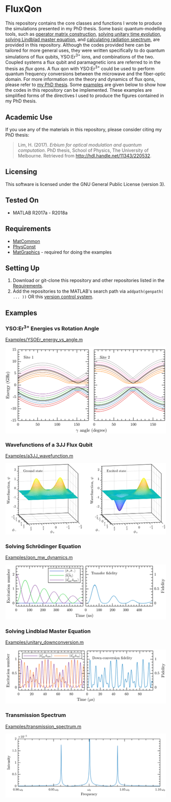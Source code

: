# FluxQon
This repository contains the core classes and functions I wrote to produce the simulations presented in my PhD thesis. Some basic quantum-modelling tools, such as [operator matrix construction](/Operator), [solving unitary time evolution](/+Solve/UTE.m), [solving Lindblad master equation](/+Solve/LME.m), and [calculating radiation spectrum](/Readout/RadiationSpectrum.m), are provided in this repository. Although the codes provided here can be tailored for more general uses, they were written specifically to do quantum simulations of flux qubits, YSO:Er<sup>3+</sup> ions, and combinations of the two. Coupled systems a flux qubit and paramagnetic ions are referred to in the thesis as *flux qons*. A flux qon with YSO:Er<sup>3+</sup> could be used to perform quantum frequency conversions between the microwave and the fiber-optic domain. For more information on the theory and dynamics of flux qons, please refer to [my PhD thesis](http://hdl.handle.net/11343/220532). Some [examples](https://github.com/heriantolim/FluxQon#examples) are given below to show how the codes in this repository can be implemented. These examples are simplified forms of the directives I used to produce the figures contained in my PhD thesis.

## Academic Use
If you use any of the materials in this repository, please consider citing my PhD thesis:

> Lim, H. (2017). *Erbium for optical modulation and quantum computation*. PhD thesis, School of Physics, The University of Melbourne. Retrieved from <http://hdl.handle.net/11343/220532>.

## Licensing
This software is licensed under the GNU General Public License (version 3).

## Tested On
- MATLAB R2017a - R2018a

## Requirements
- [MatCommon](https://github.com/heriantolim/MatCommon)
- [PhysConst](https://github.com/heriantolim/PhysConst)
- [MatGraphics](https://github.com/heriantolim/MatGraphics) - required for doing the examples

## Setting Up
1. Download or git-clone this repository and other repositories listed in the [Requirements](https://github.com/heriantolim/PeakFit#requirements).
2. Add the repositories to the MATLAB's search path via `addpath(genpath( ... ))` OR this [version control system](https://github.com/heriantolim/MatlabVerCon).

## Examples
### YSO:Er<sup>3+</sup> Energies vs Rotation Angle
[Examples/YSOEr_energy_vs_angle.m](/Examples/YSOEr_energy_vs_angle.m)

![YSO:Er3+ Energies vs Rotation Angle](/Examples/YSOEr_energy_vs_angle.png)

### Wavefunctions of a 3JJ Flux Qubit
[Examples/a3JJ_wavefunction.m](/Examples/a3JJ_wavefunction.m)

![Wavefunctions of a 3JJ Flux Qubit](/Examples/a3JJ_wavefunction.png)

### Solving Schrödinger Equation
[Examples/qon_mw_dynamics.m](/Examples/qon_mw_dynamics.m)

![Microwave Dynamics of a Flux Qon](/Examples/qon_mw_dynamics.png)

### Solving Lindblad Master Equation
[Examples/unitary_downconversion.m](/Examples/unitary_downconversion.m)

![Unitary Frequency Downconversion](/Examples/unitary_downconversion.png)

### Transmission Spectrum
[Examples/transmission_spectrum.m](/Examples/transmission_spectrum.m)

![Transmission Spectrum](/Examples/transmission_spectrum.png)
